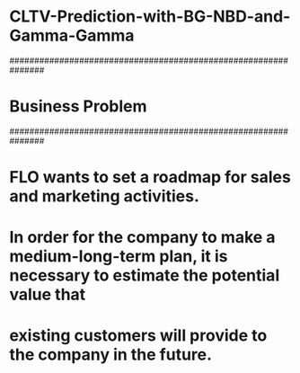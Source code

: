 # CLTV-Prediction-with-BG-NBD-and-Gamma-Gamma

###############################################################
# Business Problem
###############################################################

# FLO wants to set a roadmap for sales and marketing activities.
# In order for the company to make a medium-long-term plan, it is necessary to estimate the potential value that
# existing customers will provide to the company in the future.
